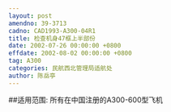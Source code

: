 ```yaml
---
layout: post
amendno: 39-3713
cadno: CAD1993-A300-04R1
title: 检查机身47框上半部份
date: 2002-07-26 00:00:00 +0800
effdate: 2002-08-02 00:00:00 +0800
tag: A300
categories: 民航西北管理局适航处
author: 陈岳亭
---
```


##适用范围:
所有在中国注册的A300-600型飞机


